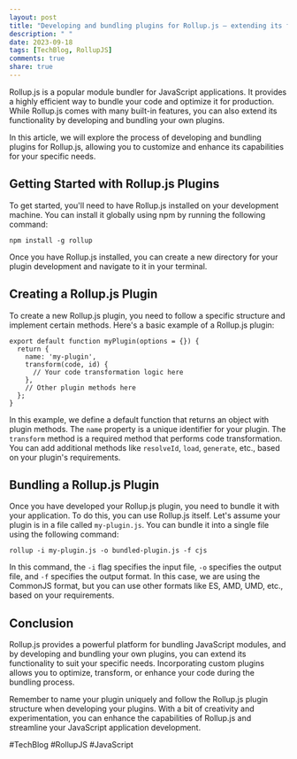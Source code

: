 ```yaml
---
layout: post
title: "Developing and bundling plugins for Rollup.js – extending its functionality"
description: " "
date: 2023-09-18
tags: [TechBlog, RollupJS]
comments: true
share: true
---
```


Rollup.js is a popular module bundler for JavaScript applications. It provides a highly efficient way to bundle your code and optimize it for production. While Rollup.js comes with many built-in features, you can also extend its functionality by developing and bundling your own plugins.

In this article, we will explore the process of developing and bundling plugins for Rollup.js, allowing you to customize and enhance its capabilities for your specific needs.

## Getting Started with Rollup.js Plugins

To get started, you'll need to have Rollup.js installed on your development machine. You can install it globally using npm by running the following command:

```
npm install -g rollup
```

Once you have Rollup.js installed, you can create a new directory for your plugin development and navigate to it in your terminal.

## Creating a Rollup.js Plugin

To create a new Rollup.js plugin, you need to follow a specific structure and implement certain methods. Here's a basic example of a Rollup.js plugin:

```
export default function myPlugin(options = {}) {
  return {
    name: 'my-plugin',
    transform(code, id) {
      // Your code transformation logic here
    },
    // Other plugin methods here
  };
}
```

In this example, we define a default function that returns an object with plugin methods. The `name` property is a unique identifier for your plugin. The `transform` method is a required method that performs code transformation. You can add additional methods like `resolveId`, `load`, `generate`, etc., based on your plugin's requirements.

## Bundling a Rollup.js Plugin

Once you have developed your Rollup.js plugin, you need to bundle it with your application. To do this, you can use Rollup.js itself. Let's assume your plugin is in a file called `my-plugin.js`. You can bundle it into a single file using the following command:

```
rollup -i my-plugin.js -o bundled-plugin.js -f cjs
```

In this command, the `-i` flag specifies the input file, `-o` specifies the output file, and `-f` specifies the output format. In this case, we are using the CommonJS format, but you can use other formats like ES, AMD, UMD, etc., based on your requirements.

## Conclusion

Rollup.js provides a powerful platform for bundling JavaScript modules, and by developing and bundling your own plugins, you can extend its functionality to suit your specific needs. Incorporating custom plugins allows you to optimize, transform, or enhance your code during the bundling process.

Remember to name your plugin uniquely and follow the Rollup.js plugin structure when developing your plugins. With a bit of creativity and experimentation, you can enhance the capabilities of Rollup.js and streamline your JavaScript application development.

#TechBlog #RollupJS #JavaScript